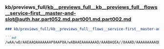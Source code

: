 ### kb/previews_full/kb__previews_full__kb__previews_full__flows__service-first__master-and-slot@auth.har.part052.md.part001.md.part002.md

```md
### kb/previews_full/kb__previews_full__flows__service-first__master-and-slot@auth.har.part052.md.part001.md (part 002)

```md
/wAA/wD/AAEAAQAAAAAAAP8AAP8A/wABAAEAAAAAAAD/AAABAQEA//8AAAD/AAAAAAAAAQEBAP//AAAA/wAAAQEBAAABAAD//
```

```

```
